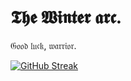 # 𝕿𝖍𝖊 𝖂𝖎𝖓𝖙𝖊𝖗 𝖆𝖗𝖈. 
𝔊𝔬𝔬𝔡 𝔩𝔲𝔠𝔨, 𝔴𝔞𝔯𝔯𝔦𝔬𝔯.

[![GitHub Streak](https://streak-stats.demolab.com?user=MizuriShine&theme=react&hide_border=true&card_width=900&card_height=170&background=45%2C184797%2C0081A6&fire=FFAC64)](https://git.io/streak-stats)

<!---
MizuriShine/MizuriShine is a ✨ special ✨ repository because its `README.md` (this file) appears on your GitHub profile.
You can click the Preview link to take a look at your changes.
--->
